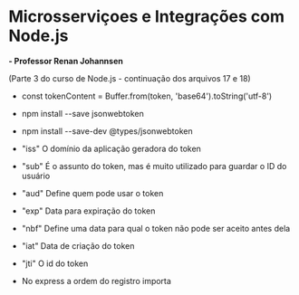 # Microsserviçoes e Integrações com Node.js
**- Professor Renan Johannsen**

(Parte 3 do curso de Node.js - continuação dos arquivos 17 e 18)

- const tokenContent = Buffer.from(token, 'base64').toString('utf-8')

- npm install --save jsonwebtoken
- npm install --save-dev @types/jsonwebtoken

- "iss" O domínio da aplicação geradora do token
- "sub" É o assunto do token, mas é muito utilizado para guardar o ID do usuário
- "aud" Define quem pode usar o token
- "exp" Data para expiração do token
- "nbf" Define uma data para qual o token não pode ser aceito antes dela
- "iat" Data de criação do token
- "jti" O id do token

- No express a ordem do registro importa